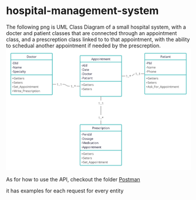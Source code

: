 # hospital-management-system

The following png is UML Class Diagram of a small hospital system,
with a docter and patient classes that are connected through an appointment class,
and a prescreption class linked to to that appointment, with the ability to 
schedual another appointment if needed by the prescreption.
![alt text](./HMS-UML.png)


As for how to use the API, checkout the folder 
[Postman](https://github.com/laithisbaitan/hospital-management-system/tree/main/API%20Examples%20as%20JSON%20useing%20postman "API Examples as JSON useing postman")

[//]: # ("API Examples as JSON useing postman",)
it has examples for each request for every entity